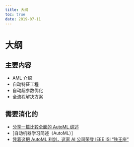 ```yaml
---
title: 大纲
toc: true
date: 2019-07-11
---
```

# 大纲



## 主要内容

- AML 介绍
- 自动特征工程
- 自动超参数优化
- 全流程解决方案



## 需要消化的

- [分享一篇比较全面的 AutoML 综述](https://zhuanlan.zhihu.com/p/48642938)
- [自动机器学习简述（AutoML）]
- [凭着这把 AutoML 利剑，这家 AI 公司荣登 IEEE ISI “铁王座”](http://mp.weixin.qq.com/s?__biz=MzI3MTA0MTk1MA==&mid=2652048951&idx=2&sn=5a48df444818794c900402c72a756efb&chksm=f1207ac6c657f3d0917d06460b4371a65617c782934066a9670b84da43046472e8a945379908&mpshare=1&scene=1&srcid=#rd)
